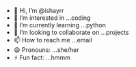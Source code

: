 - 👋 Hi, I’m @ishayrr
- 👀 I’m interested in ...coding
- 🌱 I’m currently learning ...python
- 💞️ I’m looking to collaborate on ...projects
- 📫 How to reach me ...email
- 😄 Pronouns: ...she/her
- ⚡ Fun fact: ...hmmm

<!---
ishayrr/ishayrr is a ✨ special ✨ repository because its `README.md` (this file) appears on your GitHub profile.
You can click the Preview link to take a look at your changes.
--->

